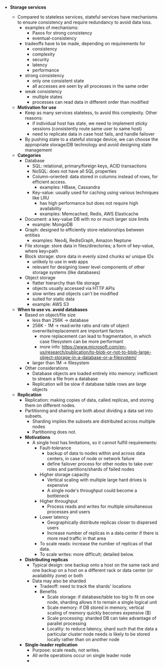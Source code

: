 - **Storage services**

  - Compared to stateless services, stateful services have mechanisms to ensure consistency and require redundancy to avoid data loss.
    - examples of mechanisms:
      - Paxos for strong consistency
      - eventual-consistency
    - tradeoffs have to be made, depending on requirements for
      - consistency
      - complexity
      - security
      - latency
      - performance
    - strong consistency
      - only one consistent state
      - all accesses are seen by all processes in the same order
    - weak consistency
      - multiple states
      - processes can read data in different order than modified
  - **Motivation for use**
    - Keep as many services stateless, to avoid this complexity. Other reasons:
      - if individual host has state, we need to implement sticky sessions (consistently route same user to same host)
      - need to replicate data in case host fails, and handle failover
    - By pushing state to a stateful storage device, we can choose the appropriate storage/DB technology and avoid designing state management
  - **Categories**
    - Database
      - SQL: relational, primary/foreign keys, ACID transactions
      - NoSQL: does not have all SQL properties
      - Column-oriented: data stored in columns instead of rows, for efficient access.
        - examples: HBase, Cassandra
      - Key-value: usually used for caching using various techniques like LRU
        - has high performance but does not require high availability
        - examples: Memcached, Redis, AWS Elasticache
    - Document: a key-value DB with no or much larger size limits
      - example: MongoDB
    - Graph: designed to efficiently store relationships between entities
      - examples: Neo4j, RedisGraph, Amazon Neptune
    - File storage: store data in files/directories; a form of key-value, where key=path
    - Block storage: store data in evenly sized chunks w/ unique IDs
      - unlikely to use in web apps
      - relevant for designing lower level components of other storage systems (like databases)
    - Object storage
      - flatter hierarchy than file storage
      - objects usually accessed via HTTP APIs
      - slow writes and objects can't be modified
      - suited for static data
      - example: AWS S3
  - **When to use vs. avoid databases**
    - Based on object/file size
      - less than 256K -> database
      - 256K - 1M -> read:write ratio and rate of object overwrite/replacement are important factors
        - more replacement can lead to fragmentation, in which case filesystem can be more performant
        - more info: https://www.microsoft.com/en-us/research/publication/to-blob-or-not-to-blob-large-object-storage-in-a-database-or-a-filesystem/
      - larger than 1M -> filesystem
    - Other considerations
      - Database objects are loaded entirely into memory: inefficient to stream a file from a database
      - Replication will be slow if database table rows are large objects
  - **Replication**
    - Replication: making copies of data, called replicas, and storing them on different nodes.
    - Partitioning and sharing are both about dividing a data set into subsets.
      - Sharding implies the subsets are distributed across multiple nodes
      - Partitioning does not.
    - **Motivations**
      - A single host has limitations, so it cannot fulfill requirements:
        - Fault-tolerance
          - backup of data to nodes within and across data centers, in case of node or network failure
          - define failover process for other nodes to take over roles and partitions/shards of failed nodes
        - Higher storage capacity
          - Vertical scaling with multiple large hard drives is expensive
          - A single node's throughput could become a bottleneck
        - Higher throughput
          - Process reads and writes for multiple simultaneous processes and users
        - Lower latency
          - Geographically distribute replicas closer to dispersed users
          - Increase number of replicas in a data center if there is more read traffic in that area
        - To scale reads: increase the number of replicas of that data.
        - To scale writes: more difficult; detailed below.
    - **Distributing replicas**
      - Typical design: one backup onto a host on the same rack and one backup on a host on a different rack or data center (or availability zone) or both
      - Data may also be sharded
        - Tradeoff: need to track the shards' locations
        - Benefits
          - Scale storage: if database/table too big to fit on one node, sharding allows it to remain a single logical unit
          - Scale memory: if DB stored in memory, vertical scaling of memory quickly becomes expensive ($)
          - Scale processing: sharded DB can take advantage of parallel processing
          - Locality: to reduce latency, shard such that the data a particular cluster node needs is likely to be stored locally rather than on another node
    - **Single-leader replication**
      - Purpose: scale reads, not writes.
      - All write operations occur on single leader node
      - 